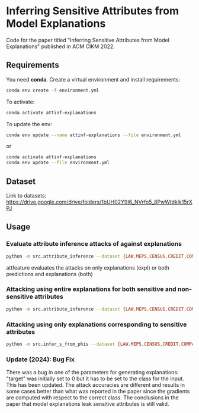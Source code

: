# Inferring Sensitive Attributes from Model Explanations

Code for the paper titled "Inferring Sensitive Attributes from Model Explanations" published in ACM CIKM 2022.

## Requirements

You need __conda__. Create a virtual environment and install requirements:

```bash
conda env create -f environment.yml
```

To activate:

```bash
conda activate attinf-explanations
```

To update the env:

```bash
conda env update --name attinf-explanations --file environment.yml
```

or

```bash
conda activate attinf-explanations
conda env update --file environment.yml
```

## Dataset

Link to datasets: https://drive.google.com/drive/folders/1bUH02Y9I6_NVrfo5_8PwWtdklk15rXPJ

## Usage


### Evaluate attribute inference attacks of against explanations

```bash
python -m src.attribute_inference --dataset {LAW,MEPS,CENSUS,CREDIT,COMPAS} --explanations {IntegratedGradients,smoothgrad,DeepLift,GradientShap} --attfeature {both,expl}
```
attfeature evaluates the attacks on only explanations (expl) or both predictions and explanations (both)

### Attacking using entire explanations for both sensitive and non-sensitive attributes

```bash
python -m src.attribute_inference --dataset {LAW,MEPS,CENSUS,CREDIT,COMPAS} --explanations {IntegratedGradients,smoothgrad,DeepLift,GradientShap} --attfeature expl --with_sattr True
```

### Attacking using only explanations corresponding to sensitive attributes

```bash
python -m src.infer_s_from_phis --dataset {LAW,MEPS,CENSUS,CREDIT,COMPAS} --explanations {IntegratedGradients,smoothgrad,DeepLift,GradientShap}
```

### Update (2024): Bug Fix

There was a bug in one of the parameters for generating explanations: "target" was initially set to 0 but it has to be set to the class for the input. This has been updated.
The attack accuracies are different and results in some cases better than what was reported in the paper since the gradients are computed with respect to the correct class.
The conclusions in the paper that model explanations leak sensitive attributes is still valid.

